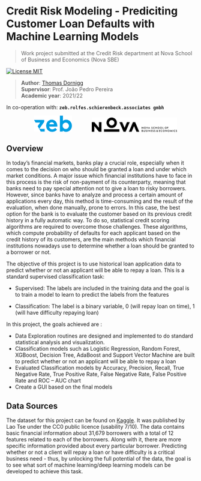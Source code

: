 Credit Risk Modeling - Prediciting Customer Loan Defaults with Machine Learning Models
======================================================

> Work project submitted at the Credit Risk department at Nova School of Business and Economics (Nova SBE)

[![License MIT](http://img.shields.io/badge/license-MIT-brightgreen.svg)](license.md)

> **Author**: [Thomas Dornigg](https://www.linkedin.com/in/thomas-dornigg/) <br>
> **Supervisor**: Prof. João Pedro Pereira <br>
> **Academic year**: 2021/22

In co-operation with: **`zeb.rolfes.schierenbeck.associates gmbh`**

<p align="center">
  <img alt="Light" src="https://github.com/ThomasD96/University_Repo/blob/master/Nova_SBE/Master_thesis/pictures/zeb_logo.png" width="20%" hspace="25" >
&nbsp; &nbsp; &nbsp;
  <img alt="Dark" src="https://github.com/ThomasD96/University_Repo/blob/master/Nova_SBE/Master_thesis/pictures/nova_logo.png" width="45%">
</p>

## Overview
In today’s financial markets, banks play a crucial role, especially when it comes to the decision on who should be granted a loan and under which market conditions. A major issue which financial institutions have to face in this process is the risk of non-payment of its counterparty, meaning that banks need to pay special attention not to give a loan to risky borrowers. However, since banks have to analyze and process a certain amount of applications every day, this method is time-consuming and the result of the evaluation, when done manually, prone to errors. In this case, the best option for the bank is to evaluate the customer based on its previous credit history in a fully automatic way. To do so, statistical credit scoring algorithms are required to overcome those challenges. These algorithms, which compute probability of defaults for each applicant based on the credit history of its customers, are the main methods which financial institutions nowadays use to determine whether a loan should be granted to a borrower or not.

The objective of this project is to use historical loan application data to predict whether or not an applicant will be able to repay a loan. This is a standard supervised classification task:

- Supervised: The labels are included in the training data and the goal is to train a model to learn to predict the labels from the features

- Classification: The label is a binary variable, 0 (will repay loan on time), 1 (will have difficulty repaying loan)

In this project, the goals achieved are :
- Data Exploration routines are designed and implemented to do standard statistical analysis and visualization.
- Classification models such as Logistic Regression, Random Forest, XGBoost, Decision Tree, AdaBoost and Support Vector Machine are built to predict whether or not an applicant will be able to repay a loan
- Evaluated Classification models by Accuracy, Precision, Recall, True Negative Rate, True Positive Rate, False Negative Rate, False Positive Rate and ROC – AUC chart
- Create a GUI based on the final models 

## Data Sources
The dataset for this project can be found on [Kaggle](https://www.kaggle.com/laotse/credit-risk-dataset/tasks). It was published by Lao Tse under the CC0 public licence (usability 7/10). The data contains basic financial information about 31,679 borrowers with a total of 12 features related to each of the borrowers. Along with it, there are more specific information provided about every particular borrower. Predicting whether or not a client will repay a loan or have difficulty is a critical business need - thus,  by unlocking the full potential of the data, the goal is to see what sort of machine learning/deep learning models can be developed to achieve this task.
